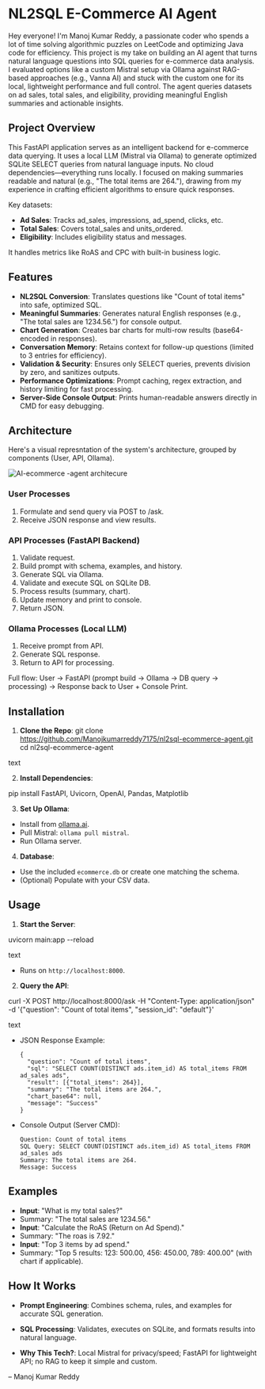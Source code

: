 # NL2SQL E-Commerce AI Agent

Hey everyone! I'm Manoj Kumar Reddy, a passionate coder who spends a lot of time solving algorithmic puzzles on LeetCode and optimizing Java code for efficiency. This project is my take on building an AI agent that turns natural language questions into SQL queries for e-commerce data analysis. I evaluated options like a custom Mistral setup via Ollama against RAG-based approaches (e.g., Vanna AI) and stuck with the custom one for its local, lightweight performance and full control. The agent queries datasets on ad sales, total sales, and eligibility, providing meaningful English summaries and actionable insights.

## Project Overview
This FastAPI application serves as an intelligent backend for e-commerce data querying. It uses a local LLM (Mistral via Ollama) to generate optimized SQLite SELECT queries from natural language inputs. No cloud dependencies—everything runs locally. I focused on making summaries readable and natural (e.g., "The total items are 264."), drawing from my experience in crafting efficient algorithms to ensure quick responses.

Key datasets:
- **Ad Sales**: Tracks ad_sales, impressions, ad_spend, clicks, etc.
- **Total Sales**: Covers total_sales and units_ordered.
- **Eligibility**: Includes eligibility status and messages.

It handles metrics like RoAS and CPC with built-in business logic.

## Features
- **NL2SQL Conversion**: Translates questions like "Count of total items" into safe, optimized SQL.
- **Meaningful Summaries**: Generates natural English responses (e.g., "The total sales are 1234.56.") for console output.
- **Chart Generation**: Creates bar charts for multi-row results (base64-encoded in responses).
- **Conversation Memory**: Retains context for follow-up questions (limited to 3 entries for efficiency).
- **Validation & Security**: Ensures only SELECT queries, prevents division by zero, and sanitizes outputs.
- **Performance Optimizations**: Prompt caching, regex extraction, and history limiting for fast processing.
- **Server-Side Console Output**: Prints human-readable answers directly in CMD for easy debugging.

## Architecture
Here's a visual represntation of the system's architecture, grouped by components (User, API, Ollama).

![AI-ecommerce -agent architecure ](https://github.com/user-attachments/assets/f6b95947-75e8-4e48-a4dd-3f3c7ce73a4b)

### User Processes
1. Formulate and send query via POST to /ask.
2. Receive JSON response and view results.

### API Processes (FastAPI Backend)
1. Validate request.
2. Build prompt with schema, examples, and history.
3. Generate SQL via Ollama.
4. Validate and execute SQL on SQLite DB.
5. Process results (summary, chart).
6. Update memory and print to console.
7. Return JSON.

### Ollama Processes (Local LLM)
1. Receive prompt from API.
2. Generate SQL response.
3. Return to API for processing.

Full flow: User → FastAPI (prompt build → Ollama → DB query → processing) → Response back to User + Console Print.

## Installation
1. **Clone the Repo**:
git clone https://github.com/Manojkumarreddy7175/nl2sql-ecommerce-agent.git
cd nl2sql-ecommerce-agent

text

2. **Install Dependencies**:

pip install  FastAPI, Uvicorn, OpenAI, Pandas, Matplotlib

3. **Set Up Ollama**:
- Install from [ollama.ai](https://ollama.ai).
- Pull Mistral: `ollama pull mistral`.
- Run Ollama server.

4. **Database**:
- Use the included `ecommerce.db` or create one matching the schema.
- (Optional) Populate with your CSV data.

## Usage
1. **Start the Server**:

uvicorn main:app --reload

text
- Runs on `http://localhost:8000`.

2. **Query the API**:

curl -X POST http://localhost:8000/ask -H "Content-Type: application/json" -d '{"question": "Count of total items", "session_id": "default"}'

text

- JSON Response Example:
  ```
  {
    "question": "Count of total items",
    "sql": "SELECT COUNT(DISTINCT ads.item_id) AS total_items FROM ad_sales ads",
    "result": [{"total_items": 264}],
    "summary": "The total items are 264.",
    "chart_base64": null,
    "message": "Success"
  }
  ```

- Console Output (Server CMD):
  ```
  Question: Count of total items
  SQL Query: SELECT COUNT(DISTINCT ads.item_id) AS total_items FROM ad_sales ads
  Summary: The total items are 264.
  Message: Success
  ```

## Examples
- **Input**: "What is my total sales?"
- Summary: "The total sales are 1234.56."
- **Input**: "Calculate the RoAS (Return on Ad Spend)."
- Summary: "The roas is 7.92."
- **Input**: "Top 3 items by ad spend."
- Summary: "Top 5 results: 123: 500.00, 456: 450.00, 789: 400.00" (with chart if applicable).

## How It Works
- **Prompt Engineering**: Combines schema, rules, and examples for accurate SQL generation.
- **SQL Processing**: Validates, executes on SQLite, and formats results into natural language.

- **Why This Tech?**: Local Mistral for privacy/speed; FastAPI for lightweight API; no RAG to keep it simple and custom.





– Manoj Kumar Reddy
